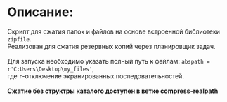 # Описание:
Скрипт для сжатия папок и файлов на основе встроенной библиотеки `zipfile`.<br/>
Реализован для сжатия резервных копий через планировщик задач. <br/><br/>
Для запуска необходимо указать полный путь к файлам: `abspath = r'C:Users\Desktop\my_files'`, <br/> где `r`-отключение экранированных последовательностей.<br/><br/>
**Сжатие без структры каталого доступен в ветке compress-realpath** 
